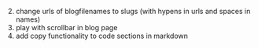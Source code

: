 2. change urls of blogfilenames to slugs (with hypens in urls and spaces in names)
3. play with scrollbar in blog page
4. add copy functionality to code sections in markdown